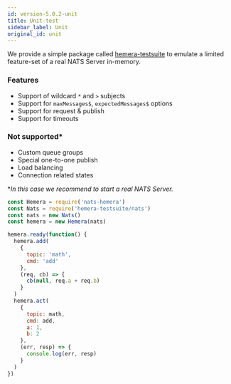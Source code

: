 ```yaml
---
id: version-5.0.2-unit
title: Unit-test
sidebar_label: Unit
original_id: unit
---
```


We provide a simple package called [hemera-testsuite](https://github.com/hemerajs/hemera-testsuite) to emulate a limited feature-set of a real NATS Server in-memory.

### Features

* Support of wildcard `*` and `>` subjects
* Support for `maxMessages$`, `expectedMessages$` options
* Support for request & publish
* Support for timeouts

### Not supported\*

* Custom queue groups
* Special one-to-one publish
* Load balancing
* Connection related states

\*_In this case we recommend to start a real NATS Server._

```js
const Hemera = require('nats-hemera')
const Nats = require('hemera-testsuite/nats')
const nats = new Nats()
const hemera = new Hemera(nats)

hemera.ready(function() {
  hemera.add(
    {
      topic: 'math',
      cmd: 'add'
    },
    (req, cb) => {
      cb(null, req.a + req.b)
    }
  )
  hemera.act(
    {
      topic: math,
      cmd: add,
      a: 1,
      b: 2
    },
    (err, resp) => {
      console.log(err, resp)
    }
  )
})
```
